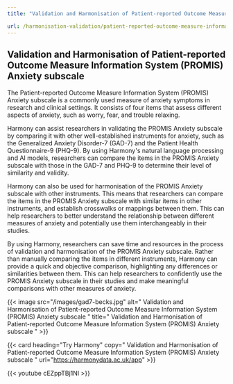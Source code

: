 ```yaml
---
title: "Validation and Harmonisation of Patient-reported Outcome Measure Information System (PROMIS) Anxiety subscale"

url: /harmonisation-validation/patient-reported-outcome-measure-information-system-promis-anxiety-subscale
---
```


## Validation and Harmonisation of Patient-reported Outcome Measure Information System (PROMIS) Anxiety subscale

The Patient-reported Outcome Measure Information System (PROMIS) Anxiety subscale is a commonly used measure of anxiety symptoms in research and clinical settings. It consists of four items that assess different aspects of anxiety, such as worry, fear, and trouble relaxing.

Harmony can assist researchers in validating the PROMIS Anxiety subscale by comparing it with other well-established instruments for anxiety, such as the Generalized Anxiety Disorder-7 (GAD-7) and the Patient Health Questionnaire-9 (PHQ-9). By using Harmony's natural language processing and AI models, researchers can compare the items in the PROMIS Anxiety subscale with those in the GAD-7 and PHQ-9 to determine their level of similarity and validity.

Harmony can also be used for harmonisation of the PROMIS Anxiety subscale with other instruments. This means that researchers can compare the items in the PROMIS Anxiety subscale with similar items in other instruments, and establish crosswalks or mappings between them. This can help researchers to better understand the relationship between different measures of anxiety and potentially use them interchangeably in their studies.

By using Harmony, researchers can save time and resources in the process of validation and harmonisation of the PROMIS Anxiety subscale. Rather than manually comparing the items in different instruments, Harmony can provide a quick and objective comparison, highlighting any differences or similarities between them. This can help researchers to confidently use the PROMIS Anxiety subscale in their studies and make meaningful comparisons with other measures of anxiety.


{{< image src="/images/gad7-becks.jpg" alt=" Validation and Harmonisation of Patient-reported Outcome Measure Information System (PROMIS) Anxiety subscale " title=" Validation and Harmonisation of Patient-reported Outcome Measure Information System (PROMIS) Anxiety subscale " >}}

{{< card heading="Try Harmony" copy=" Validation and Harmonisation of Patient-reported Outcome Measure Information System (PROMIS) Anxiety subscale " url="https://harmonydata.ac.uk/app" >}}

{{< youtube cEZppTBj1NI >}}



